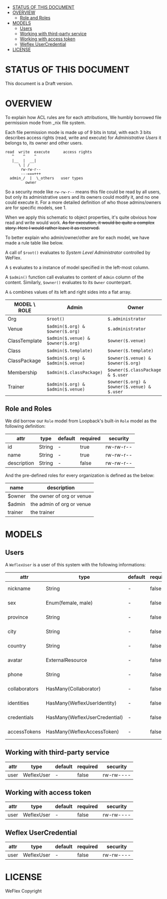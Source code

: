 - [STATUS OF THIS DOCUMENT](#sec-1)
- [OVERVIEW](#sec-2)
  - [Role and Roles](#sec-2-1)
- [MODELS](#sec-3)
  - [Users](#sec-3-1)
  - [Working with third-party service](#sec-3-2)
  - [Working with access token](#sec-3-3)
  - [Weflex UserCredential](#sec-3-4)
- [LICENSE](#sec-4)


# STATUS OF THIS DOCUMENT<a id="sec-1" name="sec-1"></a>

This document is a Draft version.

# OVERVIEW<a id="sec-2" name="sec-2"></a>

To explain how ACL rules are for each attributions, We humbly borrowed
file permission mode from \_nix file system.

Each file permission mode is made up of 9 bits in total, with each 3
bits describes access rights (read, write and execute) for
*Administrative Users* it belongs to, its owner and other users.

```ditaa
read  write  execute      access rights
   ^    ^    ^
   |__  |  __|
      \ | /
       rw-rw-r--
       ---===+++
  admin_/  |  \_others   user types
         owner
```

So a security mode like `rw-rw-r--` means this file could be read by
all users, but only its administrative users and its owners could
modify it, and no one could execute it. For a more detailed definition
of who those admins/owners are for specific models, see 1.

When we apply this schematic to object properties, it's quite obvious
how read and write would work. ~~As for execution, it would be quite a
complex story. Here I would rather leave it as reserved.~~

To better explain who admin/owner/other are for each model, we have
made a rule table like below.

A call of `$root()` evaluates to *System Level Administrator*
controlled by WeFlex.

A `$` evaluates to a instance of model specified in the left-most
column.

A `$admin()` function call evaluates to content of `Admin` column of
the content. Similarly, `$owner()` evaluates to its `Owner`
counterpart.

A `&` combines values of its left and right sides into a flat array.

| MODEL \\ ROLE | Admin                             | Owner                                      |
| ------------- | --------------------------------- | ------------------------------------------ |
| Org           | `$root()`                         | `$.administrator`                          |
| Venue         | `$admin($.org) & $owner($.org)`   | `$.administrator`                          |
| ClassTemplate | `$admin($.venue) & $owner($.org)` | `$owner($.venue)`                          |
| Class         | `$admin($.template)`              | `$owner($.template)`                       |
| ClassPackage  | `$admin($.org) & $admin($.venue)` | `$owner($.venue) & $owner($.org)`          |
| Membership    | `$admin($.classPackage)`          | `$owner($.classPackage) & $.user`          |
| Trainer       | `$admin($.org) & $admin($.venue)` | `$owner($.org) & $owner($.venue) & $.user` |

## Role and Roles<a id="sec-2-1" name="sec-2-1"></a>

We did borrow our `Role` model from Loopback's built-in `Role` model 
as the following definition:

| attr        | type   | default | required | security  |
| ----------- | ------ | ------- | -------- | --------- |
| id          | String | -       | true     | rw-rw-r-- |
| name        | String | -       | true     | rw-rw-r-- |
| description | String | -       | false    | rw-rw-r-- |

And the pre-defined roles for every organization is defined as the below:

| name    | description               |
| ------- | ------------------------- |
| $owner  | the owner of org or venue |
| $admin  | the admin of org or venue |
| trainer | the trainer               |

# MODELS<a id="sec-3" name="sec-3"></a>

## Users<a id="sec-3-1" name="sec-3-1"></a>

A `WeflexUser` is a user of this system with the following informations:

| attr          | type                          | default | required | unique | security  |
| ------------- | ----------------------------- | ------- | -------- | ------ | --------- |
| nickname      | String                        | -       | false    | -      | rw-rw-r-- |
| sex           | Enum(female, male)            | -       | false    | -      | rw-rw-r-- |
| province      | String                        | -       | false    | -      | rw-rw-r-- |
| city          | String                        | -       | false    | -      | rw-rw-r-- |
| country       | String                        | -       | false    | -      | rw-rw-r-- |
| avatar        | ExternalResource              | -       | false    | -      | rw-rw-r-- |
| phone         | String                        | -       | false    | true   | rw-rw-r-- |
| collaborators | HasMany(Collaborator)         | -       | false    | -      | rw-rw---- |
| identities    | HasMany(WeflexUserIdentity)   | -       | false    | -      | rw-rw---- |
| credentials   | HasMany(WeflexUserCredential) | -       | false    | -      | rw-rw---- |
| accessTokens  | HasMany(WeflexAccessToken)    | -       | false    | -      | rw-rw---- |

## Working with third-party service<a id="sec-3-2" name="sec-3-2"></a>

| attr | type       | default | required | security  |
| ---- | ---------- | ------- | -------- | --------- |
| user | WeflexUser | -       | false    | rw-rw---- |

## Working with access token<a id="sec-3-3" name="sec-3-3"></a>

| attr | type       | default | required | security  |
| ---- | ---------- | ------- | -------- | --------- |
| user | WeflexUser | -       | false    | rw-rw---- |

## Weflex UserCredential<a id="sec-3-4" name="sec-3-4"></a>

| attr | type       | default | required | security  |
| ---- | ---------- | ------- | -------- | --------- |
| user | WeflexUser | -       | false    | rw-rw---- |

# LICENSE<a id="sec-4" name="sec-4"></a>

WeFlex Copyright
